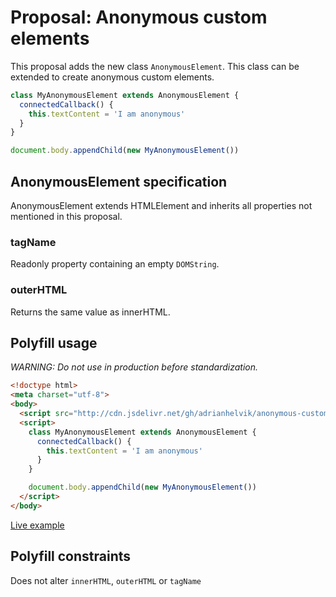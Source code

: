 # Proposal: Anonymous custom elements
This proposal adds the new class `AnonymousElement`. This
class can be extended to create anonymous custom elements.

```javascript
class MyAnonymousElement extends AnonymousElement {
  connectedCallback() {
    this.textContent = 'I am anonymous'
  }
}

document.body.appendChild(new MyAnonymousElement())
```

## AnonymousElement specification
AnonymousElement extends HTMLElement and inherits all
properties not mentioned in this proposal.

### tagName
Readonly property containing an empty `DOMString`.

### outerHTML
Returns the same value as innerHTML.

## Polyfill usage
*WARNING: Do not use in production before standardization.*

```html
<!doctype html>
<meta charset="utf-8">
<body>
  <script src="http://cdn.jsdelivr.net/gh/adrianhelvik/anonymous-custom-elements/polyfill.js"></script>
  <script>
    class MyAnonymousElement extends AnonymousElement {
      connectedCallback() {
        this.textContent = 'I am anonymous'
      }
    }

    document.body.appendChild(new MyAnonymousElement())
  </script>
</body>
```

[Live example](
https://rawcdn.githack.com/adrianhelvik/anonymous-custom-elements/67fffa0dc4700b978013786898dec4ffe40a392b/example.html)


## Polyfill constraints
Does not alter `innerHTML`, `outerHTML` or `tagName`
